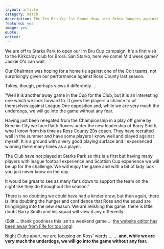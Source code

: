 ```yaml
---
layout: article
category: match
description: The Irn Bru Cup 1st Round draw pits Brora Rangers against Raith Rovers
featured: yes
image: yes
quote:
edited:
---
```

We are off to Starks Park to open our Irn Bru Cup campaign. It's a first visit to the Kirkcaldy club for Brora. San Starko, here we come! Mid week game? Jackie O's can wait.

Our Chairman was hoping for a home tie against one of the Colt teams, not surprisingly given our performance against Ross County last season.

Tokes, though, perhaps views it differently ...

"Well it is another away game in the Cup for the Club, but it is an interesting one which we look forward to. It gives the players a chance to pit themselves against League One opposition and, while we are very much the underdogs, we will go into the game without any fear.

Having just been relegated from the Championship in a play off game by Brechin City we face Raith Rovers under the new leadership of Barry Smith, who I know from his time as Ross County 20s coach.  They have recruited well in the summer and have some players I know well and played against myself.  It is a ground with a very good playing surface and I experienced winning there many times as a player.

The Club have not played at Starks Park so this is a first but having many players with league football experience and Scottish Cup experience we will be up for the challenge.  We will enjoy the game and with a bit of lady luck you just never know on the day.

It would be great to see as many fans down to support the team on the night like they do throughout the season."

There is no doubting we could have had a kinder draw, but then again, there is little doubting the hunger and confidence that Ross and the squad are bringinging into the new season. We are relishing this game, there is little doubt Barry Smith and his squad will view it any differently.


(Edit ... thank goodness this isn't a weekend game ... [the website editor has been away from Fife for too long](http://www.fifetoday.co.uk/news/end-of-an-era-as-kirkcaldy-nightclub-is-demolished-1-2624636))

Night Clubs apart, we are focusing on Ross' words ... **... and, while we are very much the underdogs, we will go into the game without any fear.**
